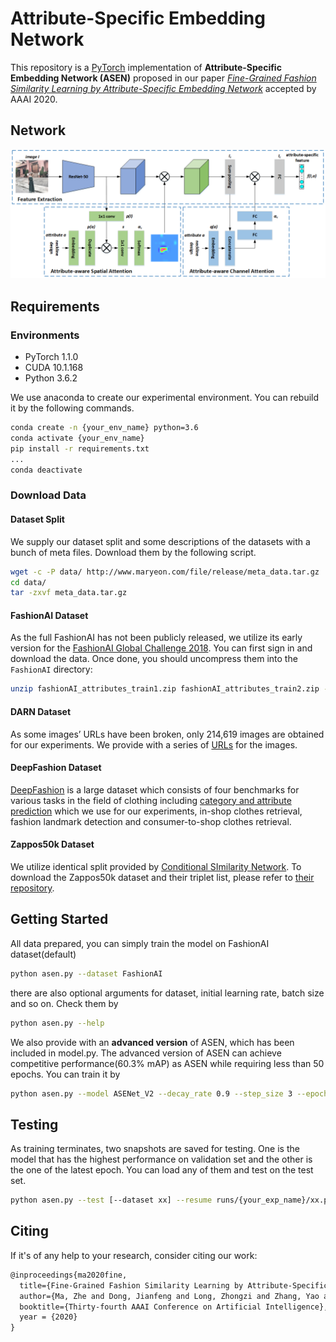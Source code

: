 # Attribute-Specific Embedding Network

This repository is a [PyTorch]( https://pytorch.org/ ) implementation of **Attribute-Specific Embedding Network (ASEN)** proposed in our paper [*Fine-Grained Fashion Similarity Learning by Attribute-Specific Embedding Network*](https://arxiv.org/abs/2002.02814) accepted by AAAI 2020.

## Network

![ASEN](framework.png)

## Requirements

### Environments

* PyTorch 1.1.0
* CUDA 10.1.168
* Python 3.6.2

We use anaconda to create our experimental environment. You can rebuild it by the following commands.

```sh
conda create -n {your_env_name} python=3.6
conda activate {your_env_name}
pip install -r requirements.txt
...
conda deactivate
```

### Download Data

#### Dataset Split

We supply our dataset split and some descriptions of the datasets with a bunch of meta files. Download them by the following script.

```sh
wget -c -P data/ http://www.maryeon.com/file/release/meta_data.tar.gz
cd data/
tar -zxvf meta_data.tar.gz
```

#### FashionAI Dataset

As the full FashionAI has not been publicly released, we utilize its early version for the [FashionAI Global Challenge 2018](https://tianchi.aliyun.com/markets/tianchi/FashionAI). You can first sign in and download the data. Once done, you should uncompress them into the `FashionAI` directory:

```sh
unzip fashionAI_attributes_train1.zip fashionAI_attributes_train2.zip -d {your_project_path}/data/FashionAI
```

#### DARN Dataset

As some images’ URLs have been broken, only 214,619 images are obtained for our experiments. We provide with a series of [URLs](http://www.maryeon.com/file/release/darn_url.txt) for the images.

#### DeepFashion Dataset

[DeepFashion](https://www.cv-foundation.org/openaccess/content_cvpr_2016/papers/Liu_DeepFashion_Powering_Robust_CVPR_2016_paper.pdf) is a large dataset which consists of four benchmarks for various tasks in the field of clothing including [category and attribute prediction](http://mmlab.ie.cuhk.edu.hk/projects/DeepFashion.html) which we use for our experiments, in-shop clothes retrieval, fashion landmark detection and consumer-to-shop clothes retrieval.

#### Zappos50k Dataset

We utilize identical split provided by [Conditional SImilarity Network](https://arxiv.org/abs/1603.07810). To download the Zappos50k dataset and their triplet list, please refer to [their repository](https://github.com/andreasveit/conditional-similarity-networks).

## Getting Started

All data prepared, you can simply train the model on FashionAI dataset(default)

```sh
python asen.py --dataset FashionAI
```

there are also optional arguments for dataset, initial learning rate, batch size and so on. Check them by 

```sh
python asen.py --help
```

We also provide with an **advanced version** of ASEN, which has been included in model.py. The advanced version of ASEN can achieve competitive performance(60.3% mAP) as ASEN while requiring less than 50 epochs. You can train it by

```sh
python asen.py --model ASENet_V2 --decay_rate 0.9 --step_size 3 --epochs 50
```

## Testing

As training terminates, two snapshots are saved for testing. One is the model that has the highest performance on validation set and the other is the one of the latest epoch. You can load any of them and test on the test set.

```sh
python asen.py --test [--dataset xx] --resume runs/{your_exp_name}/xx.pth.tar
```

## Citing

If it's of any help to your research, consider citing our work:

```latex
@inproceedings{ma2020fine,
  title={Fine-Grained Fashion Similarity Learning by Attribute-Specific Embedding Network},
  author={Ma, Zhe and Dong, Jianfeng and Long, Zhongzi and Zhang, Yao and He, Yuan and Xue, Hui and Ji, Shouling},
  booktitle={Thirty-fourth AAAI Conference on Artificial Intelligence},
  year = {2020}
}
```